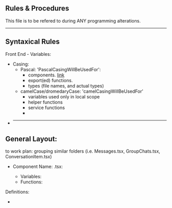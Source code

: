 ## Rules & Procedures

This file is to be refered to during ANY programming alterations.

---

## Syntaxical Rules

Front End - Variables:

- Casing:
  - Pascal: 'PascalCasingWillBeUsedFor':
    - components. [link](Components)
    - export(ed) functions.
    - types (file names, and actual types)
  - camelCase/dromedaryCase: 'camelCasingWillBeUsedFor'
    - variables used only in local scope
    - helper functions
    - service functions
    -

* ---

## General Layout:

to work plan: grouping similar folders (i.e. Messages.tsx, GroupChats.tsx, ConversationItem.tsx)

- Component Name: <A>.tsx:
  - Variables:
  - Functions:

Definitions:

-
